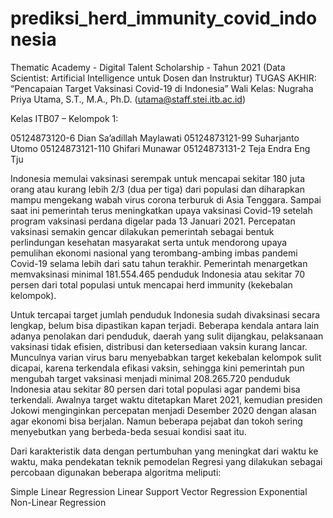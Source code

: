 # prediksi_herd_immunity_covid_indonesia

Thematic Academy - Digital Talent Scholarship - Tahun 2021
(Data Scientist: Artificial Intelligence untuk Dosen dan Instruktur)
TUGAS AKHIR: “Pencapaian Target Vaksinasi Covid-19 di Indonesia”
Wali Kelas: Nugraha Priya Utama, S.T., M.A., Ph.D. (utama@staff.stei.itb.ac.id)

Kelas ITB07 – Kelompok 1:

05124873120-6 Dian Sa’adillah Maylawati
05124873121-99 Suharjanto Utomo
05124873121-110 Ghifari Munawar
05124873131-2 Teja Endra Eng Tju

Indonesia memulai vaksinasi serempak untuk mencapai sekitar 180 juta orang atau kurang lebih 2/3 (dua per tiga) dari populasi dan diharapkan mampu mengekang wabah virus corona terburuk di Asia Tenggara. Sampai saat ini pemerintah terus meningkatkan upaya vaksinasi Covid-19 setelah program vaksinasi perdana digelar pada 13 Januari 2021. Percepatan vaksinasi semakin gencar dilakukan pemerintah sebagai bentuk perlindungan kesehatan masyarakat serta untuk mendorong upaya pemulihan ekonomi nasional yang terombang-ambing imbas pandemi Covid-19 selama lebih dari satu tahun terakhir. Pemerintah menargetkan memvaksinasi minimal 181.554.465 penduduk Indonesia atau sekitar 70 persen dari total populasi untuk mencapai herd immunity (kekebalan kelompok).

Untuk tercapai target jumlah penduduk Indonesia sudah divaksinasi secara lengkap, belum bisa dipastikan kapan terjadi. Beberapa kendala antara lain adanya penolakan dari penduduk, daerah yang sulit dijangkau, pelaksanaan vaksinasi tidak efisien, distribusi dan ketersediaan vaksin kurang lancar. Munculnya varian virus baru menyebabkan target kekebalan kelompok sulit dicapai, karena terkendala efikasi vaksin, sehingga kini pemerintah pun mengubah target vaksinasi menjadi minimal 208.265.720 penduduk Indonesia atau sekitar 80 persen dari total populasi agar pandemi bisa terkendali. Awalnya target waktu ditetapkan Maret 2021, kemudian presiden Jokowi menginginkan percepatan menjadi Desember 2020 dengan alasan agar ekonomi bisa berjalan. Namun beberapa pejabat dan tokoh sering menyebutkan yang berbeda-beda sesuai kondisi saat itu.

Dari karakteristik data dengan pertumbuhan yang meningkat dari waktu ke waktu, maka pendekatan teknik pemodelan Regresi yang dilakukan sebagai percobaan digunakan beberapa algoritma meliputi:

Simple Linear Regression
Linear Support Vector Regression
Exponential Non-Linear Regression
